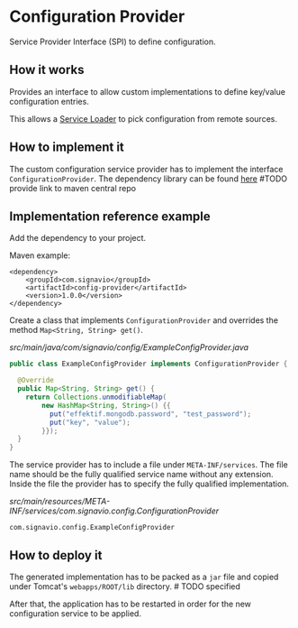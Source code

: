 # Configuration Provider

Service Provider Interface (SPI) to define configuration.

## How it works

Provides an interface to allow custom implementations to define key/value configuration entries.

This allows a [Service Loader](https://docs.oracle.com/javase/7/docs/api/java/util/ServiceLoader.html) to pick configuration from remote sources. 

## How to implement it

The custom configuration service provider has to implement the interface `ConfigurationProvider`.
The dependency library can be found [here](https://lmgtfy.com/?q=com.signavio.config-provider) #TODO provide link to maven central repo

## Implementation reference example

Add the dependency to your project.

Maven example:
```
<dependency>
    <groupId>com.signavio</groupId>
    <artifactId>config-provider</artifactId>
    <version>1.0.0</version>
</dependency>
```

Create a class that implements `ConfigurationProvider` and overrides the method `Map<String, String> get()`.

_src/main/java/com/signavio/config/ExampleConfigProvider.java_
```java
public class ExampleConfigProvider implements ConfigurationProvider {

  @Override
  public Map<String, String> get() {
    return Collections.unmodifiableMap(
        new HashMap<String, String>() {{
          put("effektif.mongodb.password", "test_password");
          put("key", "value");
        }});
  }
}
```

The service provider has to include a file under `META-INF/services`.
The file name should be the fully qualified service name without any extension.
Inside the file the provider has to specify the fully qualified implementation.

_src/main/resources/META-INF/services/com.signavio.config.ConfigurationProvider_
```
com.signavio.config.ExampleConfigProvider
```

## How to deploy it

The generated implementation has to be packed as a `jar` file and copied under Tomcat's `webapps/ROOT/lib` directory. # TODO specified

After that, the application has to be restarted in order for the new configuration service to be applied.
